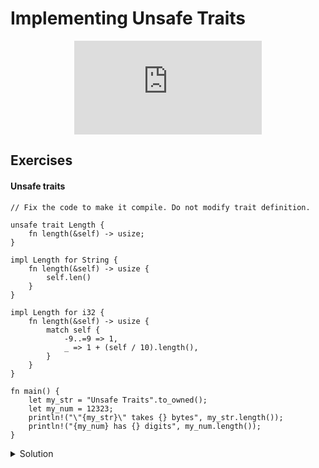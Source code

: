 # Implementing Unsafe Traits

<div style="display: flex; justify-content: center;">
    <iframe class="youtube-video" src="https://www.youtube.com/embed/9E2v8pCUc48?si=7I-8tqRcdP8ymJlm&amp;start=843" title="YouTube video player" frameborder="0" allow="accelerometer; autoplay; clipboard-write; encrypted-media; gyroscope; picture-in-picture; web-share" allowfullscreen></iframe>
</div>

## Exercises

#### Unsafe traits

```rust,editable,compile_fail
// Fix the code to make it compile. Do not modify trait definition.

unsafe trait Length {
    fn length(&self) -> usize;
}

impl Length for String {
    fn length(&self) -> usize {
        self.len()
    }
}

impl Length for i32 {
    fn length(&self) -> usize {
        match self {
            -9..=9 => 1,
            _ => 1 + (self / 10).length(),
        }
    }
}

fn main() {
    let my_str = "Unsafe Traits".to_owned();
    let my_num = 12323;
    println!("\"{my_str}\" takes {} bytes", my_str.length());
    println!("{my_num} has {} digits", my_num.length());
}

```

<details>
  <summary>Solution</summary>
  
  ```rust
unsafe trait Length {
    fn length(&self) -> usize;
}

unsafe impl Length for String {
    fn length(&self) -> usize {
        self.len()
    }
}

unsafe impl Length for i32 {
    fn length(&self) -> usize {
        match self {
            -9..=9 => 1,
            _ => 1 + (self / 10).length(),
        }
    }
}

fn main() {
    let my_str = "Unsafe Traits".to_owned();
    let my_num = 12323;
    println!("\"{my_str}\" takes {} bytes", my_str.length());
    println!("{my_num} has {} digits", my_num.length());
}
  ```
</details>
